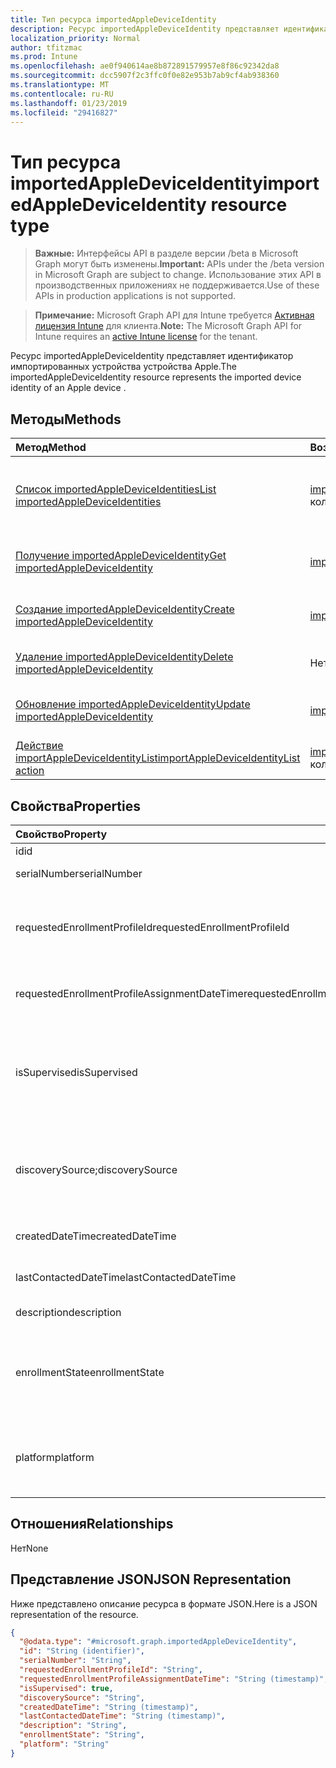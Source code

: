 ```yaml
---
title: Тип ресурса importedAppleDeviceIdentity
description: Ресурс importedAppleDeviceIdentity представляет идентификатор импортированных устройства устройства Apple.
localization_priority: Normal
author: tfitzmac
ms.prod: Intune
ms.openlocfilehash: ae0f940614ae8b872891579957e8f86c92342da8
ms.sourcegitcommit: dcc5907f2c3ffc0f0e82e953b7ab9cf4ab938360
ms.translationtype: MT
ms.contentlocale: ru-RU
ms.lasthandoff: 01/23/2019
ms.locfileid: "29416827"
---
```

# <a name="importedappledeviceidentity-resource-type"></a><span data-ttu-id="502af-103">Тип ресурса importedAppleDeviceIdentity</span><span class="sxs-lookup"><span data-stu-id="502af-103">importedAppleDeviceIdentity resource type</span></span>

> <span data-ttu-id="502af-104">**Важные:** Интерфейсы API в разделе версии /beta в Microsoft Graph могут быть изменены.</span><span class="sxs-lookup"><span data-stu-id="502af-104">**Important:** APIs under the /beta version in Microsoft Graph are subject to change.</span></span> <span data-ttu-id="502af-105">Использование этих API в производственных приложениях не поддерживается.</span><span class="sxs-lookup"><span data-stu-id="502af-105">Use of these APIs in production applications is not supported.</span></span>

> <span data-ttu-id="502af-106">**Примечание:** Microsoft Graph API для Intune требуется [Активная лицензия Intune](https://go.microsoft.com/fwlink/?linkid=839381) для клиента.</span><span class="sxs-lookup"><span data-stu-id="502af-106">**Note:** The Microsoft Graph API for Intune requires an [active Intune license](https://go.microsoft.com/fwlink/?linkid=839381) for the tenant.</span></span>

<span data-ttu-id="502af-107">Ресурс importedAppleDeviceIdentity представляет идентификатор импортированных устройства устройства Apple.</span><span class="sxs-lookup"><span data-stu-id="502af-107">The importedAppleDeviceIdentity resource represents the imported device identity of an Apple device .</span></span>

## <a name="methods"></a><span data-ttu-id="502af-108">Методы</span><span class="sxs-lookup"><span data-stu-id="502af-108">Methods</span></span>
|<span data-ttu-id="502af-109">Метод</span><span class="sxs-lookup"><span data-stu-id="502af-109">Method</span></span>|<span data-ttu-id="502af-110">Возвращаемый тип</span><span class="sxs-lookup"><span data-stu-id="502af-110">Return Type</span></span>|<span data-ttu-id="502af-111">Описание</span><span class="sxs-lookup"><span data-stu-id="502af-111">Description</span></span>|
|:---|:---|:---|
|[<span data-ttu-id="502af-112">Список importedAppleDeviceIdentities</span><span class="sxs-lookup"><span data-stu-id="502af-112">List importedAppleDeviceIdentities</span></span>](../api/intune-enrollment-importedappledeviceidentity-list.md)|<span data-ttu-id="502af-113">[importedAppleDeviceIdentity](../resources/intune-enrollment-importedappledeviceidentity.md) коллекции</span><span class="sxs-lookup"><span data-stu-id="502af-113">[importedAppleDeviceIdentity](../resources/intune-enrollment-importedappledeviceidentity.md) collection</span></span>|<span data-ttu-id="502af-114">Свойства списка и связей объектов [importedAppleDeviceIdentity](../resources/intune-enrollment-importedappledeviceidentity.md) .</span><span class="sxs-lookup"><span data-stu-id="502af-114">List properties and relationships of the [importedAppleDeviceIdentity](../resources/intune-enrollment-importedappledeviceidentity.md) objects.</span></span>|
|[<span data-ttu-id="502af-115">Получение importedAppleDeviceIdentity</span><span class="sxs-lookup"><span data-stu-id="502af-115">Get importedAppleDeviceIdentity</span></span>](../api/intune-enrollment-importedappledeviceidentity-get.md)|[<span data-ttu-id="502af-116">importedAppleDeviceIdentity</span><span class="sxs-lookup"><span data-stu-id="502af-116">importedAppleDeviceIdentity</span></span>](../resources/intune-enrollment-importedappledeviceidentity.md)|<span data-ttu-id="502af-117">Чтение свойства и связи объекта [importedAppleDeviceIdentity](../resources/intune-enrollment-importedappledeviceidentity.md) .</span><span class="sxs-lookup"><span data-stu-id="502af-117">Read properties and relationships of the [importedAppleDeviceIdentity](../resources/intune-enrollment-importedappledeviceidentity.md) object.</span></span>|
|[<span data-ttu-id="502af-118">Создание importedAppleDeviceIdentity</span><span class="sxs-lookup"><span data-stu-id="502af-118">Create importedAppleDeviceIdentity</span></span>](../api/intune-enrollment-importedappledeviceidentity-create.md)|[<span data-ttu-id="502af-119">importedAppleDeviceIdentity</span><span class="sxs-lookup"><span data-stu-id="502af-119">importedAppleDeviceIdentity</span></span>](../resources/intune-enrollment-importedappledeviceidentity.md)|<span data-ttu-id="502af-120">Создание нового объекта [importedAppleDeviceIdentity](../resources/intune-enrollment-importedappledeviceidentity.md) .</span><span class="sxs-lookup"><span data-stu-id="502af-120">Create a new [importedAppleDeviceIdentity](../resources/intune-enrollment-importedappledeviceidentity.md) object.</span></span>|
|[<span data-ttu-id="502af-121">Удаление importedAppleDeviceIdentity</span><span class="sxs-lookup"><span data-stu-id="502af-121">Delete importedAppleDeviceIdentity</span></span>](../api/intune-enrollment-importedappledeviceidentity-delete.md)|<span data-ttu-id="502af-122">Нет</span><span class="sxs-lookup"><span data-stu-id="502af-122">None</span></span>|<span data-ttu-id="502af-123">Удаляет [importedAppleDeviceIdentity](../resources/intune-enrollment-importedappledeviceidentity.md).</span><span class="sxs-lookup"><span data-stu-id="502af-123">Deletes a [importedAppleDeviceIdentity](../resources/intune-enrollment-importedappledeviceidentity.md).</span></span>|
|[<span data-ttu-id="502af-124">Обновление importedAppleDeviceIdentity</span><span class="sxs-lookup"><span data-stu-id="502af-124">Update importedAppleDeviceIdentity</span></span>](../api/intune-enrollment-importedappledeviceidentity-update.md)|[<span data-ttu-id="502af-125">importedAppleDeviceIdentity</span><span class="sxs-lookup"><span data-stu-id="502af-125">importedAppleDeviceIdentity</span></span>](../resources/intune-enrollment-importedappledeviceidentity.md)|<span data-ttu-id="502af-126">Обновление свойства объекта [importedAppleDeviceIdentity](../resources/intune-enrollment-importedappledeviceidentity.md) .</span><span class="sxs-lookup"><span data-stu-id="502af-126">Update the properties of a [importedAppleDeviceIdentity](../resources/intune-enrollment-importedappledeviceidentity.md) object.</span></span>|
|[<span data-ttu-id="502af-127">Действие importAppleDeviceIdentityList</span><span class="sxs-lookup"><span data-stu-id="502af-127">importAppleDeviceIdentityList action</span></span>](../api/intune-enrollment-importedappledeviceidentity-importappledeviceidentitylist.md)|<span data-ttu-id="502af-128">[importedAppleDeviceIdentityResult](../resources/intune-enrollment-importedappledeviceidentityresult.md) коллекции</span><span class="sxs-lookup"><span data-stu-id="502af-128">[importedAppleDeviceIdentityResult](../resources/intune-enrollment-importedappledeviceidentityresult.md) collection</span></span>|<span data-ttu-id="502af-129">Н/Д</span><span class="sxs-lookup"><span data-stu-id="502af-129">Not yet documented</span></span>|

## <a name="properties"></a><span data-ttu-id="502af-130">Свойства</span><span class="sxs-lookup"><span data-stu-id="502af-130">Properties</span></span>
|<span data-ttu-id="502af-131">Свойство</span><span class="sxs-lookup"><span data-stu-id="502af-131">Property</span></span>|<span data-ttu-id="502af-132">Тип</span><span class="sxs-lookup"><span data-stu-id="502af-132">Type</span></span>|<span data-ttu-id="502af-133">Описание</span><span class="sxs-lookup"><span data-stu-id="502af-133">Description</span></span>|
|:---|:---|:---|
|<span data-ttu-id="502af-134">id</span><span class="sxs-lookup"><span data-stu-id="502af-134">id</span></span>|<span data-ttu-id="502af-135">String</span><span class="sxs-lookup"><span data-stu-id="502af-135">String</span></span>|<span data-ttu-id="502af-136">Ключ объекта.</span><span class="sxs-lookup"><span data-stu-id="502af-136">Key of the entity.</span></span>|
|<span data-ttu-id="502af-137">serialNumber</span><span class="sxs-lookup"><span data-stu-id="502af-137">serialNumber</span></span>|<span data-ttu-id="502af-138">String</span><span class="sxs-lookup"><span data-stu-id="502af-138">String</span></span>|<span data-ttu-id="502af-139">Серийный номер устройства</span><span class="sxs-lookup"><span data-stu-id="502af-139">Device serial number</span></span>|
|<span data-ttu-id="502af-140">requestedEnrollmentProfileId</span><span class="sxs-lookup"><span data-stu-id="502af-140">requestedEnrollmentProfileId</span></span>|<span data-ttu-id="502af-141">String</span><span class="sxs-lookup"><span data-stu-id="502af-141">String</span></span>|<span data-ttu-id="502af-142">Admin идентификатор профиля регистрации планирует применять на устройство во время следующего регистрации</span><span class="sxs-lookup"><span data-stu-id="502af-142">Enrollment profile Id admin intends to apply to the device during next enrollment</span></span>|
|<span data-ttu-id="502af-143">requestedEnrollmentProfileAssignmentDateTime</span><span class="sxs-lookup"><span data-stu-id="502af-143">requestedEnrollmentProfileAssignmentDateTime</span></span>|<span data-ttu-id="502af-144">DateTimeOffset</span><span class="sxs-lookup"><span data-stu-id="502af-144">DateTimeOffset</span></span>|<span data-ttu-id="502af-145">Профиль регистрации времени была назначена на устройство</span><span class="sxs-lookup"><span data-stu-id="502af-145">The time enrollment profile was assigned to the device</span></span>|
|<span data-ttu-id="502af-146">isSupervised</span><span class="sxs-lookup"><span data-stu-id="502af-146">isSupervised</span></span>|<span data-ttu-id="502af-147">Boolean</span><span class="sxs-lookup"><span data-stu-id="502af-147">Boolean</span></span>|<span data-ttu-id="502af-148">Указывает, если управляет устройства Apple.</span><span class="sxs-lookup"><span data-stu-id="502af-148">Indicates if the Apple device is supervised.</span></span> <span data-ttu-id="502af-149">Дополнительные сведения о был создан:https://support.apple.com/en-us/HT202837</span><span class="sxs-lookup"><span data-stu-id="502af-149">More information is at: https://support.apple.com/en-us/HT202837</span></span>|
|<span data-ttu-id="502af-150">discoverySource;</span><span class="sxs-lookup"><span data-stu-id="502af-150">discoverySource</span></span>|<span data-ttu-id="502af-151">[discoverySource](../resources/intune-enrollment-discoverysource.md);</span><span class="sxs-lookup"><span data-stu-id="502af-151">[discoverySource](../resources/intune-enrollment-discoverysource.md)</span></span>|<span data-ttu-id="502af-152">Источник обнаружения устройства Apple.</span><span class="sxs-lookup"><span data-stu-id="502af-152">Apple device discovery source.</span></span> <span data-ttu-id="502af-153">Возможные значения: `unknown`, `adminImport`, `deviceEnrollmentProgram`.</span><span class="sxs-lookup"><span data-stu-id="502af-153">Possible values are: `unknown`, `adminImport`, `deviceEnrollmentProgram`.</span></span>|
|<span data-ttu-id="502af-154">createdDateTime</span><span class="sxs-lookup"><span data-stu-id="502af-154">createdDateTime</span></span>|<span data-ttu-id="502af-155">DateTimeOffset</span><span class="sxs-lookup"><span data-stu-id="502af-155">DateTimeOffset</span></span>|<span data-ttu-id="502af-156">Время создания даты устройства</span><span class="sxs-lookup"><span data-stu-id="502af-156">Created Date Time of the device</span></span>|
|<span data-ttu-id="502af-157">lastContactedDateTime</span><span class="sxs-lookup"><span data-stu-id="502af-157">lastContactedDateTime</span></span>|<span data-ttu-id="502af-158">DateTimeOffset</span><span class="sxs-lookup"><span data-stu-id="502af-158">DateTimeOffset</span></span>|<span data-ttu-id="502af-159">Связаться с даты последнего устройства</span><span class="sxs-lookup"><span data-stu-id="502af-159">Last Contacted Date Time of the device</span></span>|
|<span data-ttu-id="502af-160">description</span><span class="sxs-lookup"><span data-stu-id="502af-160">description</span></span>|<span data-ttu-id="502af-161">String</span><span class="sxs-lookup"><span data-stu-id="502af-161">String</span></span>|<span data-ttu-id="502af-162">Описание устройства</span><span class="sxs-lookup"><span data-stu-id="502af-162">The description of the device</span></span>|
|<span data-ttu-id="502af-163">enrollmentState</span><span class="sxs-lookup"><span data-stu-id="502af-163">enrollmentState</span></span>|[<span data-ttu-id="502af-164">enrollmentState</span><span class="sxs-lookup"><span data-stu-id="502af-164">enrollmentState</span></span>](../resources/intune-enrollment-enrollmentstate.md)|<span data-ttu-id="502af-165">Состояние устройства в Intune.</span><span class="sxs-lookup"><span data-stu-id="502af-165">The state of the device in Intune.</span></span> <span data-ttu-id="502af-166">Возможные значения: `unknown`, `enrolled`, `pendingReset`, `failed`, `notContacted`, `blocked`.</span><span class="sxs-lookup"><span data-stu-id="502af-166">Possible values are: `unknown`, `enrolled`, `pendingReset`, `failed`, `notContacted`, `blocked`.</span></span>|
|<span data-ttu-id="502af-167">platform</span><span class="sxs-lookup"><span data-stu-id="502af-167">platform</span></span>|[<span data-ttu-id="502af-168">Платформа</span><span class="sxs-lookup"><span data-stu-id="502af-168">platform</span></span>](../resources/intune-enrollment-platform.md)|<span data-ttu-id="502af-169">Платформа устройства.</span><span class="sxs-lookup"><span data-stu-id="502af-169">The platform of the Device.</span></span> <span data-ttu-id="502af-170">Возможные значения: `unknown`, `ios`, `android`, `windows`, `windowsMobile`, `macOS`.</span><span class="sxs-lookup"><span data-stu-id="502af-170">Possible values are: `unknown`, `ios`, `android`, `windows`, `windowsMobile`, `macOS`.</span></span>|

## <a name="relationships"></a><span data-ttu-id="502af-171">Отношения</span><span class="sxs-lookup"><span data-stu-id="502af-171">Relationships</span></span>
<span data-ttu-id="502af-172">Нет</span><span class="sxs-lookup"><span data-stu-id="502af-172">None</span></span>

## <a name="json-representation"></a><span data-ttu-id="502af-173">Представление JSON</span><span class="sxs-lookup"><span data-stu-id="502af-173">JSON Representation</span></span>
<span data-ttu-id="502af-174">Ниже представлено описание ресурса в формате JSON.</span><span class="sxs-lookup"><span data-stu-id="502af-174">Here is a JSON representation of the resource.</span></span>
<!-- {
  "blockType": "resource",
  "keyProperty": "id",
  "@odata.type": "microsoft.graph.importedAppleDeviceIdentity"
}
-->
``` json
{
  "@odata.type": "#microsoft.graph.importedAppleDeviceIdentity",
  "id": "String (identifier)",
  "serialNumber": "String",
  "requestedEnrollmentProfileId": "String",
  "requestedEnrollmentProfileAssignmentDateTime": "String (timestamp)",
  "isSupervised": true,
  "discoverySource": "String",
  "createdDateTime": "String (timestamp)",
  "lastContactedDateTime": "String (timestamp)",
  "description": "String",
  "enrollmentState": "String",
  "platform": "String"
}
```




